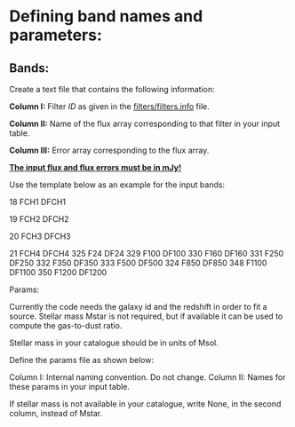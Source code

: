 # Defining band names and parameters: 

Bands:
-----

Create a text file that contains the following information:

**Column I:** Filter *ID* as given in the [filters/filters.info](https://github.com/VasilyKokorev/ctf/blob/master/filters/filters.info) file.

**Column II:** Name of the flux array corresponding to that filter in your input table.

**Column III:** Error array corresponding to the flux array.

**<ins>The input flux and flux errors must be in mJy!</ins>**


Use the template below as an example for the input bands:


18 FCH1 DFCH1

19 FCH2 DFCH2

20 FCH3 DFCH3

21 FCH4 DFCH4
325 F24 DF24
329 F100 DF100
330 F160 DF160
331 F250 DF250
332 F350 DF350
333 F500 DF500
324 F850 DF850
348 F1100 DF1100
350 F1200 DF1200



Params:

Currently the code needs the galaxy id and the redshift in order to fit a source.
Stellar mass Mstar is not required, but if available it can be used to compute the gas-to-dust ratio.

Stellar mass in your catalogue should be in units of Msol.

Define the params file as shown below:

Column I: Internal naming convention. Do not change.
Column II: Names for these params in your input table.

If stellar mass is not available in your catalogue, write None, in the second column, instead of Mstar. 


  

